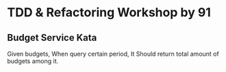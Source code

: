 # TDD & Refactoring Workshop by 91

## Budget Service Kata

Given budgets,
When query certain period,
It Should return total amount of budgets among it.

